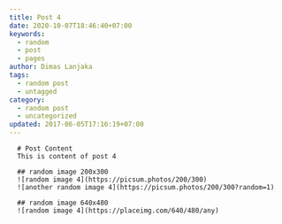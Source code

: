 ```yaml
---
title: Post 4
date: 2020-10-07T18:46:40+07:00
keywords:
  - random
  - post
  - pages
author: Dimas Lanjaka
tags:
  - random post
  - untagged
category:
  - random post
  - uncategorized
updated: 2017-06-05T17:16:19+07:00
---
```


      # Post Content
      This is content of post 4

      ## random image 200x300
      ![random image 4](https://picsum.photos/200/300)
      ![another random image 4](https://picsum.photos/200/300?random=1)

      ## random image 640x480
      ![random image 4](https://placeimg.com/640/480/any)
      